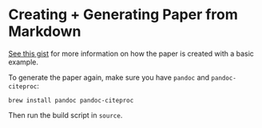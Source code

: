 # Creating + Generating Paper from Markdown

[See this gist](https://gist.github.com/maxogden/97190db73ac19fc6c1d9beee1a6e4fc8) for more information on how the paper is created with a basic example.

To generate the paper again, make sure you have `pandoc` and `pandoc-citeproc`:

```
brew install pandoc pandoc-citeproc
```

Then run the build script in `source`.
